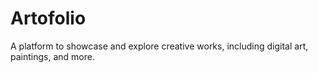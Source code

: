 # Artofolio
A platform to showcase and explore creative works, including digital art, paintings, and more.
